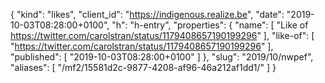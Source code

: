 {
  "kind": "likes",
  "client_id": "https://indigenous.realize.be",
  "date": "2019-10-03T08:28:00+0100",
  "h": "h-entry",
  "properties": {
    "name": [
      "Like of https://twitter.com/carolstran/status/1179408657190199296"
    ],
    "like-of": [
      "https://twitter.com/carolstran/status/1179408657190199296"
    ],
    "published": [
      "2019-10-03T08:28:00+0100"
    ]
  },
  "slug": "2019/10/nwpef",
  "aliases": [
    "/mf2/15581d2c-9877-4208-af96-46a212af1dd1/"
  ]
}
